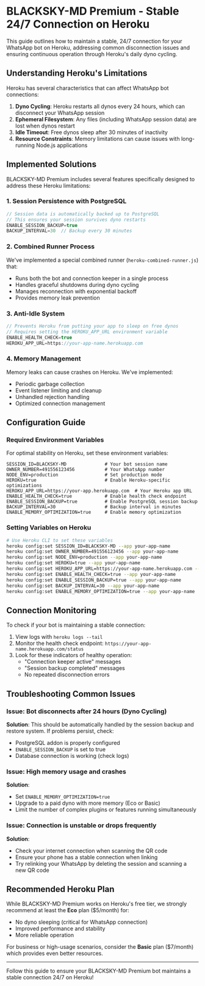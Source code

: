 # BLACKSKY-MD Premium - Stable 24/7 Connection on Heroku

This guide outlines how to maintain a stable, 24/7 connection for your WhatsApp bot on Heroku, addressing common disconnection issues and ensuring continuous operation through Heroku's daily dyno cycling.

## Understanding Heroku's Limitations

Heroku has several characteristics that can affect WhatsApp bot connections:

1. **Dyno Cycling**: Heroku restarts all dynos every 24 hours, which can disconnect your WhatsApp session
2. **Ephemeral Filesystem**: Any files (including WhatsApp session data) are lost when dynos restart
3. **Idle Timeout**: Free dynos sleep after 30 minutes of inactivity
4. **Resource Constraints**: Memory limitations can cause issues with long-running Node.js applications

## Implemented Solutions

BLACKSKY-MD Premium includes several features specifically designed to address these Heroku limitations:

### 1. Session Persistence with PostgreSQL

```javascript
// Session data is automatically backed up to PostgreSQL
// This ensures your session survives dyno restarts
ENABLE_SESSION_BACKUP=true
BACKUP_INTERVAL=30  // Backup every 30 minutes
```

### 2. Combined Runner Process

We've implemented a special combined runner (`heroku-combined-runner.js`) that:
- Runs both the bot and connection keeper in a single process
- Handles graceful shutdowns during dyno cycling
- Manages reconnection with exponential backoff
- Provides memory leak prevention

### 3. Anti-Idle System

```javascript
// Prevents Heroku from putting your app to sleep on free dynos
// Requires setting the HEROKU_APP_URL environment variable
ENABLE_HEALTH_CHECK=true
HEROKU_APP_URL=https://your-app-name.herokuapp.com
```

### 4. Memory Management

Memory leaks can cause crashes on Heroku. We've implemented:
- Periodic garbage collection
- Event listener limiting and cleanup
- Unhandled rejection handling
- Optimized connection management

## Configuration Guide

### Required Environment Variables

For optimal stability on Heroku, set these environment variables:

```
SESSION_ID=BLACKSKY-MD              # Your bot session name
OWNER_NUMBER=491556123456           # Your WhatsApp number
NODE_ENV=production                 # Set production mode
HEROKU=true                         # Enable Heroku-specific optimizations
HEROKU_APP_URL=https://your-app.herokuapp.com  # Your Heroku app URL
ENABLE_HEALTH_CHECK=true            # Enable health check endpoint
ENABLE_SESSION_BACKUP=true          # Enable PostgreSQL session backup
BACKUP_INTERVAL=30                  # Backup interval in minutes
ENABLE_MEMORY_OPTIMIZATION=true     # Enable memory optimization
```

### Setting Variables on Heroku

```bash
# Use Heroku CLI to set these variables
heroku config:set SESSION_ID=BLACKSKY-MD --app your-app-name
heroku config:set OWNER_NUMBER=491556123456 --app your-app-name
heroku config:set NODE_ENV=production --app your-app-name
heroku config:set HEROKU=true --app your-app-name
heroku config:set HEROKU_APP_URL=https://your-app-name.herokuapp.com --app your-app-name
heroku config:set ENABLE_HEALTH_CHECK=true --app your-app-name
heroku config:set ENABLE_SESSION_BACKUP=true --app your-app-name
heroku config:set BACKUP_INTERVAL=30 --app your-app-name
heroku config:set ENABLE_MEMORY_OPTIMIZATION=true --app your-app-name
```

## Connection Monitoring

To check if your bot is maintaining a stable connection:

1. View logs with `heroku logs --tail`
2. Monitor the health check endpoint: `https://your-app-name.herokuapp.com/status`
3. Look for these indicators of healthy operation:
   - "Connection keeper active" messages
   - "Session backup completed" messages
   - No repeated disconnection errors

## Troubleshooting Common Issues

### Issue: Bot disconnects after 24 hours (Dyno Cycling)

**Solution**: This should be automatically handled by the session backup and restore system. If problems persist, check:
- PostgreSQL addon is properly configured
- `ENABLE_SESSION_BACKUP` is set to true
- Database connection is working (check logs)

### Issue: High memory usage and crashes

**Solution**: 
- Set `ENABLE_MEMORY_OPTIMIZATION=true`
- Upgrade to a paid dyno with more memory (Eco or Basic)
- Limit the number of complex plugins or features running simultaneously

### Issue: Connection is unstable or drops frequently

**Solution**:
- Check your internet connection when scanning the QR code
- Ensure your phone has a stable connection when linking
- Try relinking your WhatsApp by deleting the session and scanning a new QR code

## Recommended Heroku Plan

While BLACKSKY-MD Premium works on Heroku's free tier, we strongly recommend at least the **Eco** plan ($5/month) for:
- No dyno sleeping (critical for WhatsApp connection)
- Improved performance and stability
- More reliable operation

For business or high-usage scenarios, consider the **Basic** plan ($7/month) which provides even better resources.

---

Follow this guide to ensure your BLACKSKY-MD Premium bot maintains a stable connection 24/7 on Heroku!
